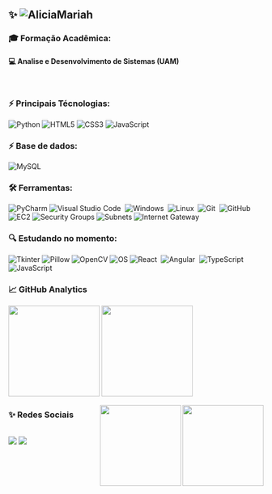 ## ✨ ![AliciaMariah](https://img.shields.io/badge/%20-EU%20SOU%20A%20ALICIA%20MARIAH!-d804a8)


### 🎓 Formação Acadêmica: 
#### 💻  Analise e Desenvolvimento de Sistemas (UAM)

<br>



### ⚡ Principais Técnologias:

![Python](https://img.shields.io/badge/Python-3776AB?style=for-the-badge&logo=python&logoColor=white)
![HTML5](https://img.shields.io/badge/HTML5-E34F26?style=for-the-badge&logo=html5&logoColor=white)
![CSS3](https://img.shields.io/badge/CSS3-1572B6?style=for-the-badge&logo=css3&logoColor=white)
![JavaScript](https://img.shields.io/badge/JavaScript-F7DF1E?style=for-the-badge&logo=javascript&logoColor=black)&nbsp;

### ⚡ Base de dados:

![MySQL](https://img.shields.io/badge/MySQL-005C84?style=for-the-badge&logo=mysql&logoColor=white)&nbsp;



### 🛠 Ferramentas:

![PyCharm](https://img.shields.io/badge/PyCharm-000000?style=for-the-badge&logo=pycharm&logoColor=white)
![Visual Studio Code](https://img.shields.io/badge/-Visual%20Studio%20Code-05122A?style=for-the-badge&logo=visual-studio-code&logoColor=007ACC)&nbsp;
![Windows](https://img.shields.io/badge/Windows-0078D6?style=for-the-badge&logo=windows&logoColor=white)&nbsp;
![Linux](https://img.shields.io/badge/Linux-FCC624?style=for-the-badge&logo=linux&logoColor=black)&nbsp;
![Git](https://img.shields.io/badge/-Git-05122A?style=for-the-badge&logo=git)&nbsp;
![GitHub](https://img.shields.io/badge/GitHub-100000?style=for-the-badge&logo=github&logoColor=white)&nbsp;
![EC2](https://img.shields.io/badge/AWS--EC2-FF9900?style=for-the-badge&logo=amazon-aws&logoColor=white)
![Security Groups](https://img.shields.io/badge/Security%20Groups-FF4C29?style=for-the-badge&logo=amazon-aws&logoColor=white)
![Subnets](https://img.shields.io/badge/Subnets-006600?style=for-the-badge&logo=amazon-aws&logoColor=white)
![Internet Gateway](https://img.shields.io/badge/Internet%20Gateway-FF8C00?style=for-the-badge&logo=amazon-aws&logoColor=white)


### 🔍 Estudando no momento:

![Tkinter](https://img.shields.io/badge/Tkinter-ffdd54?style=for-the-badge)
![Pillow](https://img.shields.io/badge/Pillow-00599C?style=for-the-badge)
![OpenCV](https://img.shields.io/badge/OpenCV-27338e?style=for-the-badge&logo=opencv&logoColor=white)
![OS](https://img.shields.io/badge/OS_System-808080?style=for-the-badge)
![React](https://img.shields.io/badge/React-20232A?style=for-the-badge&logo=react&logoColor=61DAFB)&nbsp;
![Angular](https://img.shields.io/badge/Angular-DD0031?style=for-the-badge&logo=angular&logoColor=white)&nbsp;
![TypeScript](https://img.shields.io/badge/TypeScript-007ACC?style=for-the-badge&logo=typescript&logoColor=white)
![JavaScript](https://img.shields.io/badge/JavaScript-F7DF1E?style=for-the-badge&logo=javascript&logoColor=black)&nbsp;



### 📈 GitHub Analytics

<p align="left">
  <img height="180em" src="https://github-readme-stats-eight-theta.vercel.app/api?username=AliciaMariah&show_icons=true&theme=synthwave&count_private=true"/>

  <img height="180em" src="https://github-readme-stats-eight-theta.vercel.app/api/top-langs/?username=AliciaMariah&layout=compact&langs_count=8&theme=synthwave"/> 

 
</p>

<img height="160em" align=right src="https://media.discordapp.net/attachments/1336039551894028288/1347243890033299496/Picsart_25-03-06_12-27-03-449.png?ex=67cb1e25&is=67c9cca5&hm=d6c0dd5376467801b187d669d9fca267668c4e0ce1122e9982997178d1d5ab14&=&format=webp&quality=lossless"/>
<img height="160em" align=right src="https://media.discordapp.net/attachments/1336039551894028288/1347251858233753690/Picsart_25-03-06_13-56-16-721.png?ex=67cb2591&is=67c9d411&hm=0b63fe35ced4009ef628cf5ff7f9ba893f795f8548fe1f1408d7b6b0f6afd1d2&=&format=webp&quality=lossless"/>

### ✨ Redes Sociais

<div style="display: inline_block"><br>
  <a href="https://www.linkedin.com/in/aliciamariahbarbosa/" target="_blank"><img src="https://img.shields.io/badge/LinkedIn-0077B5?style=for-the-badge&logo=linkedin&logoColor=white"/></a>
  <a href="mailto:aliciamariahbarbosalopes@gmail.com" target="_blank"><img src="https://img.shields.io/badge/aliciamariahbarbosalopes@gmail.com-D14836?style=for-the-badge&logo=gmail&logoColor=white"/></a>
  
</div>



<!-- 🎯 Conhecimentos nas áreas:
[comment]: <> ( ![MYSQL](https://img.shields.io/badge/-MYSQL-05122A?style=for-the-badge&logo=MYSQL;)
[comment]: <> ( ![Python](https://img.shields.io/badge/-Python-05122A?style=for-the-badge&logo=python)
